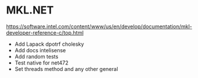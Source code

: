 # MKL.NET

https://software.intel.com/content/www/us/en/develop/documentation/mkl-developer-reference-c/top.html


- Add Lapack dpotrf cholesky  
- Add docs intelisense  
- Add random tests  
- Test native for net472
- Set threads method and any other general  